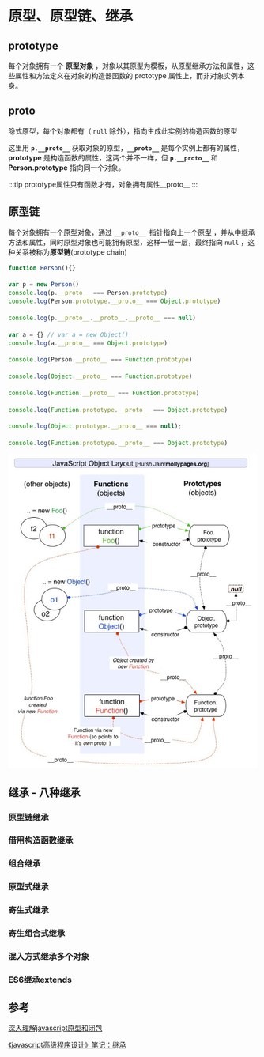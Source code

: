 # 原型、原型链、继承

## prototype

每个对象拥有一个 **原型对象** ，对象以其原型为模板，从原型继承方法和属性，这些属性和方法定义在对象的构造器函数的 prototype 属性上，而非对象实例本身。

## __proto__

隐式原型，每个对象都有（ `null` 除外），指向生成此实例的构造函数的原型

这里用 **`p.__proto__`** 获取对象的原型，**`__proto__`** 是每个实例上都有的属性，**prototype** 是构造函数的属性，这两个并不一样，但 **`p.__proto__`** 和 **Person.prototype** 指向同一个对象。

:::tip
prototype属性只有函数才有，对象拥有属性__proto__
:::

## 原型链

每个对象拥有一个原型对象，通过 `__proto__ `指针指向上一个原型 ，并从中继承方法和属性，同时原型对象也可能拥有原型，这样一层一层，最终指向 `null` ，这种关系被称为**原型链**(prototype chain)

```javascript
function Person(){}

var p = new Person()
console.log(p.__proto__ === Person.prototype)
console.log(Person.prototype.__proto__ === Object.prototype)

console.log(p.__proto__.__proto__.__proto__ === null)

var a = {} // var a = new Object()
console.log(a.__proto__ === Object.prototype)

console.log(Person.__proto__ === Function.prototype)

console.log(Object.__proto__ === Function.prototype)

console.log(Function.__proto__ === Function.prototype)

console.log(Function.prototype.__proto__ === Object.prototype)

console.log(Object.prototype.__proto__ === null);

console.log(Function.prototype.__proto__ === Object.prototype)

```

![prototype](/img/js_study/prototype/prototype.jpg)

## 继承 - 八种继承

### 原型链继承

### 借用构造函数继承

### 组合继承

### 原型式继承

### 寄生式继承

### 寄生组合式继承

### 混入方式继承多个对象

### ES6继承extends



## 参考

[深入理解javascript原型和闭包](https://www.cnblogs.com/wangfupeng1988/p/3977987.html)

[《javascript高级程序设计》笔记：继承](https://segmentfault.com/a/1190000011917606)